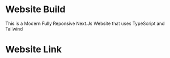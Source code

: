 # Website Build

This is a Modern Fully Reponsive Next.Js Website that uses TypeScript and Tailwind

# Website Link